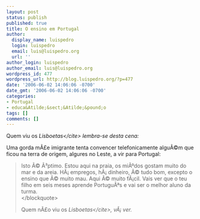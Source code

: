 ```yaml
---
layout: post
status: publish
published: true
title: O ensino em Portugal
author:
  display_name: luispedro
  login: luispedro
  email: luis@luispedro.org
  url: ''
author_login: luispedro
author_email: luis@luispedro.org
wordpress_id: 477
wordpress_url: http://blog.luispedro.org/?p=477
date: '2006-06-02 14:06:06 -0700'
date_gmt: '2006-06-02 14:06:06 -0700'
categories:
- Portugal
- educa&Atilde;&sect;&Atilde;&pound;o
tags: []
comments: []
---
```

<p>Quem viu os <cite>Lisboetas<&#47;cite> lembra-se desta cena:</p>
<p>Uma gorda m&Atilde;&pound;e imigrante tenta convencer telefonicamente algu&Atilde;&copy;m que ficou na terra de origem, algures no Leste, a vir para Portugal:</p>
<blockquote><p>
Isto &Atilde;&copy; &Atilde;&sup3;ptimo. Estou aqui na praia, os mi&Atilde;&ordm;dos gostam muito do mar e da areia. H&Atilde;&iexcl; empregos, h&Atilde;&iexcl; dinheiro, &Atilde;&copy; tudo bom, excepto o ensino que &Atilde;&copy; muito mau. Aqui &Atilde;&copy; muito f&Atilde;&iexcl;cil. Vais ver que o teu filho em seis meses aprende Portugu&Atilde;&ordf;s e vai ser o melhor aluno da turma.<br />
<&#47;blockquote></p>
<p>Quem n&Atilde;&pound;o viu os <cite>Lisboetas<&#47;cite>, v&Atilde;&iexcl; ver.</p>
